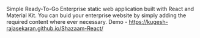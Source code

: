 Simple Ready-To-Go Enterprise static web application built with React and Material Kit. You can buid your enterprise website by simply adding the required content where ever necessary. 
Demo - https://kugesh-rajasekaran.github.io/Shazaam-React/
